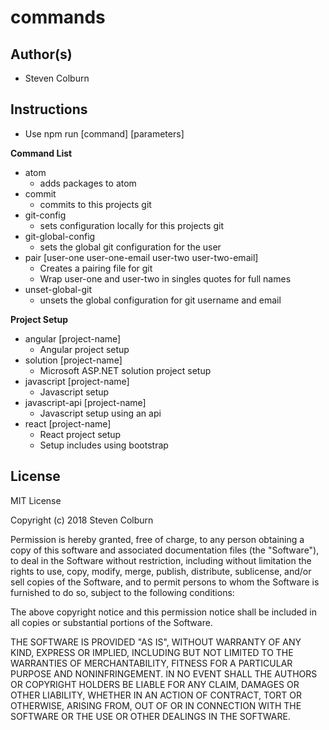 # commands

## Author(s)

  * Steven Colburn

## Instructions

  * Use npm run [command] [parameters]

  **Command List**  

  * atom
    * adds packages to atom
  * commit
    * commits to this projects git
  * git-config
    * sets configuration locally for this projects git
  * git-global-config
    * sets the global git configuration for the user
  * pair [user-one user-one-email user-two user-two-email]
    * Creates a pairing file for git
    * Wrap user-one and user-two in singles quotes for full names
  * unset-global-git
    * unsets the global configuration for git username and email

  **Project Setup**  

  * angular [project-name]
    * Angular project setup
  * solution [project-name]
    * Microsoft ASP.NET solution project setup
  * javascript [project-name]
    * Javascript setup
  * javascript-api [project-name]
    * Javascript setup using an api
  * react [project-name]
    * React project setup
    * Setup includes using bootstrap

## License

MIT License

Copyright (c) 2018 Steven Colburn

Permission is hereby granted, free of charge, to any person obtaining a copy
of this software and associated documentation files (the "Software"), to deal
in the Software without restriction, including without limitation the rights
to use, copy, modify, merge, publish, distribute, sublicense, and/or sell
copies of the Software, and to permit persons to whom the Software is
furnished to do so, subject to the following conditions:

The above copyright notice and this permission notice shall be included in all
copies or substantial portions of the Software.

THE SOFTWARE IS PROVIDED "AS IS", WITHOUT WARRANTY OF ANY KIND, EXPRESS OR
IMPLIED, INCLUDING BUT NOT LIMITED TO THE WARRANTIES OF MERCHANTABILITY,
FITNESS FOR A PARTICULAR PURPOSE AND NONINFRINGEMENT. IN NO EVENT SHALL THE
AUTHORS OR COPYRIGHT HOLDERS BE LIABLE FOR ANY CLAIM, DAMAGES OR OTHER
LIABILITY, WHETHER IN AN ACTION OF CONTRACT, TORT OR OTHERWISE, ARISING FROM,
OUT OF OR IN CONNECTION WITH THE SOFTWARE OR THE USE OR OTHER DEALINGS IN THE
SOFTWARE.
